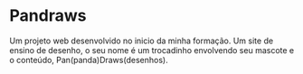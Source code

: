 # Pandraws
Um projeto web desenvolvido no inicio da minha formação. Um site de ensino de desenho, o seu nome é um trocadinho envolvendo seu mascote e o conteúdo,
Pan(panda)Draws(desenhos).
